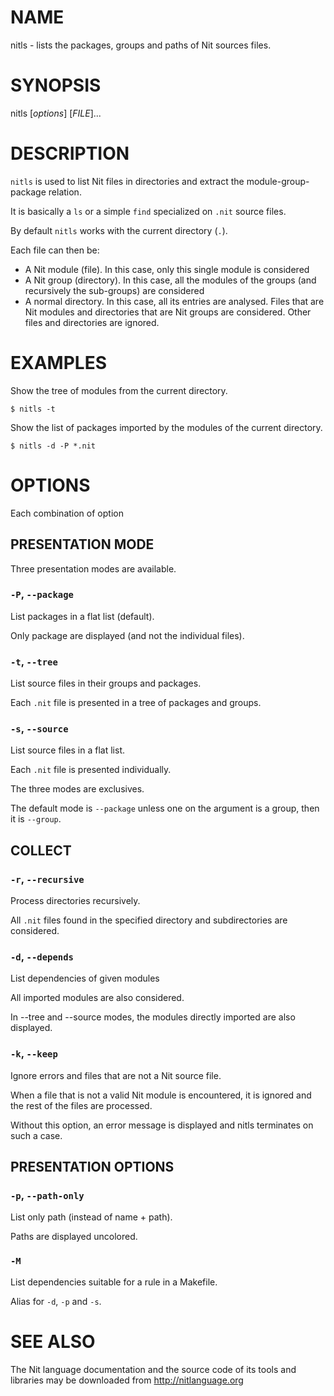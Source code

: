# NAME

nitls - lists the packages, groups and paths of Nit sources files.

# SYNOPSIS

nitls [*options*] [*FILE*]...

# DESCRIPTION

`nitls` is used to list Nit files in directories and extract the module-group-package relation.

It is basically a `ls` or a simple `find` specialized on `.nit` source files.

By default `nitls` works with the current directory (`.`).

Each file can then be:

* A Nit module (file).
  In this case, only this single module is considered
* A Nit group (directory).
  In this case, all the modules of the groups (and recursively the sub-groups) are considered
* A normal directory.
  In this case, all its entries are analysed.
  Files that are Nit modules and directories that are Nit groups are considered.
  Other files and directories are ignored.

# EXAMPLES

Show the tree of modules from the current directory.

    $ nitls -t

Show the list of packages imported by the modules of the current directory.

    $ nitls -d -P *.nit

# OPTIONS

Each combination of option

## PRESENTATION MODE

Three presentation modes are available.

### `-P`, `--package`
List packages in a flat list (default).

Only package are displayed (and not the individual files).

### `-t`, `--tree`
List source files in their groups and packages.

Each `.nit` file is presented in a tree of packages and groups.

### `-s`, `--source`
List source files in a flat list.

Each `.nit` file is presented individually.

The three modes are exclusives.

The default mode is `--package` unless one on the argument is a group, then it is `--group`.

## COLLECT

### `-r`, `--recursive`
Process directories recursively.

All `.nit` files found in the specified directory and subdirectories are considered.

### `-d`, `--depends`
List dependencies of given modules

All imported modules are also considered.

In --tree and --source modes, the modules directly imported are also displayed.

### `-k`, `--keep`
Ignore errors and files that are not a Nit source file.

When a file that is not a valid Nit module is encountered, it is ignored and the rest of the files are
processed.

Without this option, an error message is displayed and nitls terminates on such a case.

## PRESENTATION OPTIONS

### `-p`, `--path-only`
List only path (instead of name + path).

Paths are displayed uncolored.

### `-M`
List dependencies suitable for a rule in a Makefile.

Alias for `-d`, `-p` and `-s`.

# SEE ALSO

The Nit language documentation and the source code of its tools and libraries may be downloaded from <http://nitlanguage.org>
